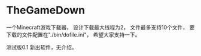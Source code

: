 # TheGameDown

一个Minecraft游戏下载器，
设计下载最大线程为2，
文件最多支持10个文件，
要下载的文件配置在"./bin/dofile.ini"，
希望大家支持一下。

测试版0.1
新出软件，无介绍。
